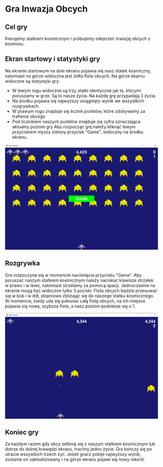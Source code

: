 # Gra Inwazja Obcych

## Cel gry
Kierujemy statkiem kosmicznym i próbujemy odeprzeć inwazję obcych z kosmosu.

## Ekran startowy i statystyki gry
Na ekranie startowym na dole ekranu pojawia się nasz statek kosmiczny, natomiast na górze widoczna jest żółta flota obcych. 
Na górze ekarnu widoczne są statystyki gry:
* W lewym rogu widoczne są trzy statki identyczne jak te, którymi poruszamy w grze. Są to nasze życia. Na każdę grę przypadają 3 życia.
* Na środku pojawia się najwyższy osiągnięty wynik we wszystkich rozgrywkach.
* W prawym rogu znajduje się licznik punktów, które zdobywamy za trafienie obcego
* Pod licznikiem naszych punktów znajduje się cyfra oznaczająca aktualny poziom gry
Aby rozpocząć grę należy kliknąć lewym przyciskiem myszy zielony przycisk "Game", widoczny na środku ekranu.

![start_screen](https://github.com/Paulina-Celebias/Alien-Game/blob/main/Screenshots/Start_screen.png?raw=true)

## Rozgrywka
Gra rozpoczyna się w momencie naciśnięcia przycisku "Game".
Aby poruszać naszym statkiem kosmicznym należy naciskać klawisze strzałek w prawo i w lewo, natomiast strzelamy za pomocą spacji.
Jednocześnie na ekranie mogą być widoczne tylko 3 pociski. 
Flota obcych będzie przesuwać się w bok i w dół, stopniowo zbliżając się do naszego statku kosmicznego. W momencie, kiedy uda się pokonać całą flotę obcych, na ich miejsce pojawia się nowa, szybsza flota, a nasz poziom podniesie się o 1.

![start_screen](https://github.com/Paulina-Celebias/Alien-Game/blob/main/Screenshots/Scoreboard.png?raw=true)

## Koniec gry
Za każdym razem gdy obcy zetknię się z naszym statkiem kosmicznym lub dotrze do dolnej krawędzi ekranu, tracimy jedno życie.
Gra kończy się po utracie wszystkich trzech żyć. 
Jeżeli gracz pobije najwyższy wynik, zostanie on zaktualizowany i na górze ekranu pojawi się nowy rekord.

